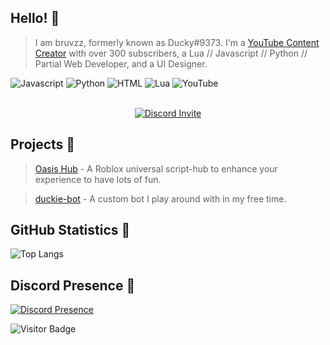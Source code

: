 ## Hello! 👋

> I am bruvzz, formerly known as Ducky#9373. I'm a [YouTube Content Creator](https://www.youtube.com/channel/UC9x5T2CzdNdVVW6iVHqF_qg) with over 300 subscribers, a Lua // Javascript // Python // Partial Web Developer, and a UI Designer.

![Javascript](https://img.shields.io/badge/JavaScript-323330?style=for-the-badge&logo=javascript&logoColor=F7DF1E)
![Python](https://img.shields.io/badge/Python-14354C?style=for-the-badge&logo=python&logoColor=ffdd45)
![HTML](https://img.shields.io/badge/HTML-E34F26?style=for-the-badge&logo=html5&logoColor=white)
![Lua](https://img.shields.io/badge/Lua-2C2D72?style=for-the-badge&logo=lua&logoColor=white)
![YouTube](https://img.shields.io/badge/YouTube-%23FF0000.svg?style=for-the-badge&logo=YouTube&logoColor=white)

<div align="center">
  <br/>
  <a href="https://discord.gg/BfDa5tpstf"><img src="https://invidget.switchblade.xyz/BfDa5tpstf" alt="Discord Invite"/> </a>
  <br/>
</div>

## Projects 🚧

> [Oasis Hub](https://github.com/bruvzz/oasishub) - A Roblox universal script-hub to enhance your experience to have lots of fun.

> [duckie-bot](https://github.com/bruvzz/duckie-bot) - A custom bot I play around with in my free time.

## GitHub Statistics 🤖

![Top Langs](https://github-readme-stats.vercel.app/api/top-langs/?username=bruvzz&hide=TeX&theme=github_dark_dimmed)

## Discord Presence 🌙
[![Discord Presence](https://lanyard.cnrad.dev/api/731312800676315146)](https://discord.com/users/731312800676315146)

![Visitor Badge](https://visitor-badge.laobi.icu/badge?page_id=bruvzz)
